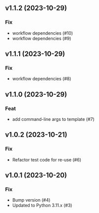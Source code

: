 ## v1.1.2 (2023-10-29)

### Fix

- workflow dependencies (#10)
- workflow dependencies (#9)

## v1.1.1 (2023-10-29)

### Fix

- workflow dependencies (#8)

## v1.1.0 (2023-10-29)

### Feat

- add command-line args to template (#7)

## v1.0.2 (2023-10-21)

### Fix

- Refactor test code for re-use (#6)

## v1.0.1 (2023-10-20)

### Fix

- Bump version (#4)
- Updated to Python 3.11.x (#3)
